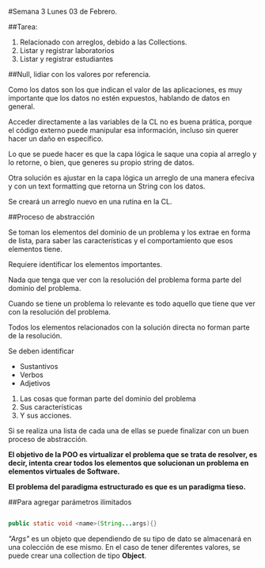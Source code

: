 #Semana 3 Lunes 03 de Febrero. 

##Tarea: 

1. Relacionado con arreglos, debido a las Collections. 
2. Listar y registrar laboratorios 
3. Listar y registrar estudiantes 

##Null, lidiar con los valores por referencia. 

Como los datos son los que indican el valor de las aplicaciones, es muy importante que los datos no estén expuestos, 
hablando de datos en general. 

Acceder directamente a las variables de la CL no es buena prática, porque el código externo puede manipular esa información, 
incluso sin querer hacer un daño en específico. 

Lo que se puede hacer es que la capa lógica le saque una copia al arreglo y lo retorne, o bien, que generes su propio string de datos. 

Otra solución es ajustar en la capa lógica un arreglo de una manera efeciva y con un text formatting que retorna un String con los datos. 

Se creará un arreglo nuevo en una rutina en la CL. 

##Proceso de abstracción

Se toman los elementos del dominio de un problema y los extrae en forma de lista, para saber las características y el comportamiento que esos 
elementos tiene. 

Requiere identificar los elementos importantes.  

Nada que tenga que ver con la resolución del problema forma parte del dominio del problema. 

Cuando se tiene un problema lo relevante es todo aquello que tiene que ver con la resolución del problema. 

Todos los elementos relacionados con la solución directa no forman parte de la resolución. 

Se deben identificar 

* Sustantivos
* Verbos 
* Adjetivos 

1. Las cosas que forman parte del dominio del problema 
2. Sus características
3. Y sus acciones. 

Si se realiza una lista de cada una de ellas se puede finalizar con un buen proceso de abstracción.

**El objetivo de la POO es virtualizar el problema que se trata de resolver, es decir, intenta crear todos los elementos que solucionan un problema en elementos virtuales de Software.** 

**El problema del paradigma estructurado es que es un paradigma tieso.**


##Para agregar parámetros ilimitados
 
```java

public static void <name>(String...args){}

```

*"Args"* es un objeto que dependiendo de su tipo de dato se almacenará en una colección de ese mismo. En el caso de tener diferentes valores, 
se puede crear una collection de tipo **Object**. 


